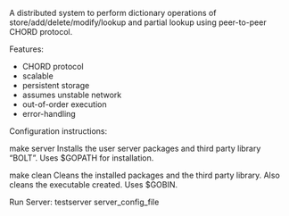 A distributed system to perform dictionary operations of store/add/delete/modify/lookup and partial lookup using peer-to-peer CHORD protocol.

Features:
- CHORD protocol
- scalable
- persistent storage
- assumes unstable network
- out-of-order execution
- error-handling


Configuration instructions:

make server
Installs the user server packages and third party library “BOLT”. Uses $GOPATH for
installation.

make clean
Cleans the installed packages and the third party library. Also cleans the executable created. Uses
$GOBIN.

Run Server:
testserver server_config_file
